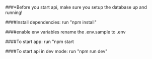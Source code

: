 ###*Before you start api, make sure you setup the database up and running!


####Install dependencies:
run "npm install"

####enable env variables
rename the .env.sample to .env

####To start app:
run "npm start


####To start api in dev mode:
run "npm run dev"



